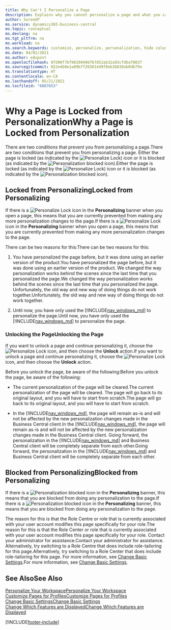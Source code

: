 ```yaml
---
title: Why Can't I Personalize a Page
description: Explains why you cannot personalize a page and what you can do to unlock it so you can personalize it.
author: SorenGP
ms.service: dynamics365-business-central
ms.topic: conceptual
ms.devlang: na
ms.tgt_pltfrm: na
ms.workload: na
ms.search.keywords: customize, personalize, personalization, hide columns, remove fields, move fields
ms.date: 04/01/2021
ms.author: edupont
ms.openlocfilehash: 8fd90f7bf90209496f67d52ab32a93cfdbaf803f
ms.sourcegitcommit: 652e4b0e1a09bff265014d9f8eb3b038ab0db79e
ms.translationtype: HT
ms.contentlocale: en-CA
ms.lasthandoff: 05/21/2021
ms.locfileid: "6087653"
---
```

# <a name="why-a-page-is-locked-from-personalization"></a><span data-ttu-id="70f8c-103">Why a Page is Locked from Personalization</span><span class="sxs-lookup"><span data-stu-id="70f8c-103">Why a Page is Locked from Personalization</span></span>

<span data-ttu-id="70f8c-104">There are two conditions that prevent you from personalizing a page.</span><span class="sxs-lookup"><span data-stu-id="70f8c-104">There are two conditions that prevent you from personalizing a page.</span></span> <span data-ttu-id="70f8c-105">Either the page is locked (as indicated by the ![Personalize Lock](media/personalization-lock-icon.png "Personalize lock")) icon or it is blocked (as indicated by the ![Personalization blocked](media/personalization-blocked-icon.png "Personalization blocked") icon).</span><span class="sxs-lookup"><span data-stu-id="70f8c-105">Either the page is locked (as indicated by the ![Personalize Lock](media/personalization-lock-icon.png "Personalize lock")) icon or it is blocked (as indicated by the ![Personalization blocked](media/personalization-blocked-icon.png "Personalization blocked") icon).</span></span>

## <a name="locked-from-personalizing"></a><span data-ttu-id="70f8c-106">Locked from Personalizing</span><span class="sxs-lookup"><span data-stu-id="70f8c-106">Locked from Personalizing</span></span>

<span data-ttu-id="70f8c-107">If there is a ![Personalize Lock](media/personalization-lock-icon.png "Personalize lock") icon in the **Personalizing** banner when you open a page, this means that you are currently prevented from making any more personalization changes to the page.</span><span class="sxs-lookup"><span data-stu-id="70f8c-107">If there is a ![Personalize Lock](media/personalization-lock-icon.png "Personalize lock") icon in the **Personalizing** banner when you open a page, this means that you are currently prevented from making any more personalization changes to the page.</span></span>

<!-- This is because we changed the way personalization works behind the scenes since the last time that you personalized the page. Unfortunately, the old way and new of doing things do not work together.

The page currently includes the last personalization changes that you made. If you want to continue personalizing the page, then you can choose the lock icon and then **Unlock**. Just be aware that if you choose to unlock the page, the current personalization of the page will be cleared, and you will have to start from scratch.
-->

<span data-ttu-id="70f8c-108">There can be two reasons for this:</span><span class="sxs-lookup"><span data-stu-id="70f8c-108">There can be two reasons for this:</span></span>

1. <span data-ttu-id="70f8c-109">You have personalized the page before, but it was done using an earlier version of the product.</span><span class="sxs-lookup"><span data-stu-id="70f8c-109">You have personalized the page before, but it was done using an earlier version of the product.</span></span> <span data-ttu-id="70f8c-110">We changed the way personalization works behind the scenes since the last time that you personalized the page.</span><span class="sxs-lookup"><span data-stu-id="70f8c-110">We changed the way personalization works behind the scenes since the last time that you personalized the page.</span></span> <span data-ttu-id="70f8c-111">Unfortunately, the old way and new way of doing things do not work together.</span><span class="sxs-lookup"><span data-stu-id="70f8c-111">Unfortunately, the old way and new way of doing things do not work together.</span></span>

2. <span data-ttu-id="70f8c-112">Until now, you have only used the [!INCLUDE[nav_windows_md](includes/nav_windows_md.md)] to personalize the page.</span><span class="sxs-lookup"><span data-stu-id="70f8c-112">Until now, you have only used the [!INCLUDE[nav_windows_md](includes/nav_windows_md.md)] to personalize the page.</span></span>

### <a name="unlocking-the-page"></a><span data-ttu-id="70f8c-113">Unlocking the Page</span><span class="sxs-lookup"><span data-stu-id="70f8c-113">Unlocking the Page</span></span>

<span data-ttu-id="70f8c-114">If you want to unlock a page and continue personalizing it, choose the ![Personalize Lock](media/personalization-lock-icon.png "Personalize lock") icon, and then choose the **Unlock** action.</span><span class="sxs-lookup"><span data-stu-id="70f8c-114">If you want to unlock a page and continue personalizing it, choose the ![Personalize Lock](media/personalization-lock-icon.png "Personalize lock") icon, and then choose the **Unlock** action.</span></span>  

<span data-ttu-id="70f8c-115">Before you unlock the page, be aware of the following:</span><span class="sxs-lookup"><span data-stu-id="70f8c-115">Before you unlock the page, be aware of the following:</span></span>

- <span data-ttu-id="70f8c-116">The current personalization of the page will be cleared.</span><span class="sxs-lookup"><span data-stu-id="70f8c-116">The current personalization of the page will be cleared.</span></span> <span data-ttu-id="70f8c-117">The page will go back to its original layout, and you will have to start from scratch.</span><span class="sxs-lookup"><span data-stu-id="70f8c-117">The page will go back to its original layout, and you will have to start from scratch.</span></span>

- <span data-ttu-id="70f8c-118">In the [!INCLUDE[nav_windows_md](includes/nav_windows_md.md)], the page will remain as-is and will not be affected by the new personalization changes made in the Business Central client.</span><span class="sxs-lookup"><span data-stu-id="70f8c-118">In the [!INCLUDE[nav_windows_md](includes/nav_windows_md.md)], the page will remain as-is and will not be affected by the new personalization changes made in the Business Central client.</span></span> <span data-ttu-id="70f8c-119">Going forward, the personalization in the [!INCLUDE[nav_windows_md](includes/nav_windows_md.md)] and Business Central client will be completely separate from each other.</span><span class="sxs-lookup"><span data-stu-id="70f8c-119">Going forward, the personalization in the [!INCLUDE[nav_windows_md](includes/nav_windows_md.md)] and Business Central client will be completely separate from each other.</span></span>

## <a name="blocked-from-personalizing"></a><span data-ttu-id="70f8c-120">Blocked from Personalizing</span><span class="sxs-lookup"><span data-stu-id="70f8c-120">Blocked from Personalizing</span></span>

<span data-ttu-id="70f8c-121">If there is a ![Personalization blocked](media/personalization-blocked-icon.png "Personalization blocked") icon in the **Personalizing** banner, this means that you are blocked from doing any personalization to the page.</span><span class="sxs-lookup"><span data-stu-id="70f8c-121">If there is a ![Personalization blocked](media/personalization-blocked-icon.png "Personalization blocked") icon in the **Personalizing** banner, this means that you are blocked from doing any personalization to the page.</span></span>

<!-- Only text is translated, so removing this image for non-English UX reasons.  ![Personalize blocked](media/personalization-blocked.png "Personalize lock") -->

<span data-ttu-id="70f8c-122">The reason for this is that the Role Centre or role that is currently associated with your user account modifies this page specifically for your role.</span><span class="sxs-lookup"><span data-stu-id="70f8c-122">The reason for this is that the Role Center or role that is currently associated with your user account modifies this page specifically for your role.</span></span> <span data-ttu-id="70f8c-123">Contact your administrator for assistance.</span><span class="sxs-lookup"><span data-stu-id="70f8c-123">Contact your administrator for assistance.</span></span> <span data-ttu-id="70f8c-124">Alternatively, try switching to a Role Centre that does include role-tailoring for this page.</span><span class="sxs-lookup"><span data-stu-id="70f8c-124">Alternatively, try switching to a Role Center that does include role-tailoring for this page.</span></span> <span data-ttu-id="70f8c-125">For more information, see [Change Basic Settings](ui-change-basic-settings.md).</span><span class="sxs-lookup"><span data-stu-id="70f8c-125">For more information, see [Change Basic Settings](ui-change-basic-settings.md).</span></span>

## <a name="see-also"></a><span data-ttu-id="70f8c-126">See Also</span><span class="sxs-lookup"><span data-stu-id="70f8c-126">See Also</span></span>
[<span data-ttu-id="70f8c-127">Personalize Your Workspace</span><span class="sxs-lookup"><span data-stu-id="70f8c-127">Personalize Your Workspace</span></span>](ui-personalization-user.md)  
[<span data-ttu-id="70f8c-128">Customize Pages for Profiles</span><span class="sxs-lookup"><span data-stu-id="70f8c-128">Customize Pages for Profiles</span></span>](ui-personalization-manage.md)  
[<span data-ttu-id="70f8c-129">Change Basic Settings</span><span class="sxs-lookup"><span data-stu-id="70f8c-129">Change Basic Settings</span></span>](ui-change-basic-settings.md)  
[<span data-ttu-id="70f8c-130">Change Which Features are Displayed</span><span class="sxs-lookup"><span data-stu-id="70f8c-130">Change Which Features are Displayed</span></span>](ui-experiences.md)  


[!INCLUDE[footer-include](includes/footer-banner.md)]
